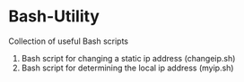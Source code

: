 # Bash-Utility
Collection of useful Bash scripts

1. Bash script for changing a static ip address (changeip.sh)
2. Bash script for determining the local ip address (myip.sh)

